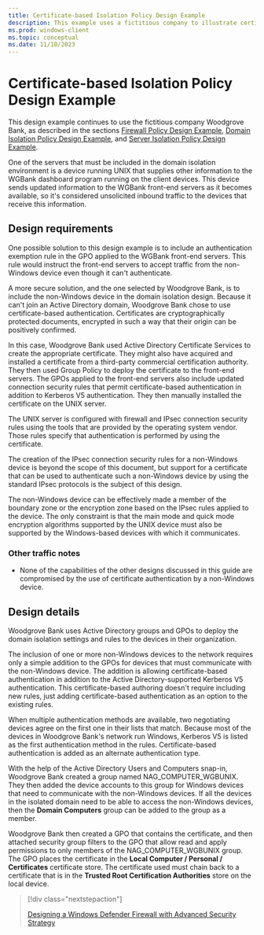 ```yaml
---
title: Certificate-based Isolation Policy Design Example 
description: This example uses a fictitious company to illustrate certificate-based isolation policy design in Windows Defender Firewall with Advanced Security.
ms.prod: windows-client
ms.topic: conceptual
ms.date: 11/10/2023
---
```


# Certificate-based Isolation Policy Design Example

This design example continues to use the fictitious company Woodgrove Bank, as described in the sections [Firewall Policy Design Example](firewall-policy-design-example.md), [Domain Isolation Policy Design Example](domain-isolation-policy-design-example.md), and [Server Isolation Policy Design Example](server-isolation-policy-design-example.md).

One of the servers that must be included in the domain isolation environment is a device running UNIX that supplies other information to the WGBank dashboard program running on the client devices. This device sends updated information to the WGBank front-end servers as it becomes available, so it's considered unsolicited inbound traffic to the devices that receive this information.

## Design requirements

One possible solution to this design example is to include an authentication exemption rule in the GPO applied to the WGBank front-end servers. This rule would instruct the front-end servers to accept traffic from the non-Windows device even though it can't authenticate.

A more secure solution, and the one selected by Woodgrove Bank, is to include the non-Windows device in the domain isolation design. Because it can't join an Active Directory domain, Woodgrove Bank chose to use certificate-based authentication. Certificates are cryptographically protected documents, encrypted in such a way that their origin can be positively confirmed.

In this case, Woodgrove Bank used Active Directory Certificate Services to create the appropriate certificate. They might also have acquired and installed a certificate from a third-party commercial certification authority. They then used Group Policy to deploy the certificate to the front-end servers. The GPOs applied to the front-end servers also include updated connection security rules that permit certificate-based authentication in addition to Kerberos V5 authentication. They then manually installed the certificate on the UNIX server.

The UNIX server is configured with firewall and IPsec connection security rules using the tools that are provided by the operating system vendor. Those rules specify that authentication is performed by using the certificate.

The creation of the IPsec connection security rules for a non-Windows device is beyond the scope of this document, but support for a certificate that can be used to authenticate such a non-Windows device by using the standard IPsec protocols is the subject of this design.

The non-Windows device can be effectively made a member of the boundary zone or the encryption zone based on the IPsec rules applied to the device. The only constraint is that the main mode and quick mode encryption algorithms supported by the UNIX device must also be supported by the Windows-based devices with which it communicates.

### Other traffic notes

- None of the capabilities of the other designs discussed in this guide are compromised by the use of certificate authentication by a non-Windows device.

## Design details

Woodgrove Bank uses Active Directory groups and GPOs to deploy the domain isolation settings and rules to the devices in their organization.

The inclusion of one or more non-Windows devices to the network requires only a simple addition to the GPOs for devices that must communicate with the non-Windows device. The addition is allowing certificate-based authentication in addition to the Active Directory-supported Kerberos V5 authentication. This certificate-based authoring doesn't require including new rules, just adding certificate-based authentication as an option to the existing rules.

When multiple authentication methods are available, two negotiating devices agree on the first one in their lists that match. Because most of the devices in Woodgrove Bank's network run Windows, Kerberos V5 is listed as the first authentication method in the rules. Certificate-based authentication is added as an alternate authentication type.

With the help of the Active Directory Users and Computers snap-in, Woodgrove Bank created a group named NAG_COMPUTER_WGBUNIX. They then added the device accounts to this group for Windows devices that need to communicate with the non-Windows devices. If all the devices in the isolated domain need to be able to access the non-Windows devices, then the **Domain Computers** group can be added to the group as a member.

Woodgrove Bank then created a GPO that contains the certificate, and then attached security group filters to the GPO that allow read and apply permissions to only members of the NAG_COMPUTER_WGBUNIX group. The GPO places the certificate in the **Local Computer / Personal / Certificates** certificate store. The certificate used must chain back to a certificate that is in the **Trusted Root Certification Authorities** store on the local device.

> [!div class="nextstepaction"]
>
> [Designing a Windows Defender Firewall with Advanced Security Strategy](designing-a-windows-firewall-with-advanced-security-strategy.md)
